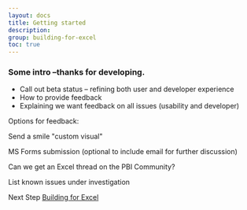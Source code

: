 ```yaml
---
layout: docs
title: Getting started
description: 
group: building-for-excel
toc: true
---
```


### Some intro –thanks for developing.   

* Call out beta status – refining both user and developer experience 
* How to provide feedback 
* Explaining we want feedback on all issues (usability and developer) 

Options for feedback: 

Send a smile "custom visual" 

MS Forms submission (optional to include email for further discussion) 

Can we get an Excel thread on the PBI Community? 

List known issues under investigation 


Next Step [Building for Excel](../building-for-excel/)